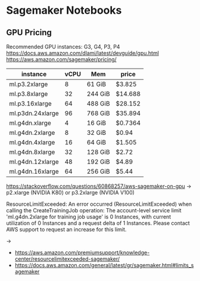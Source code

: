 # Sagemaker Notebooks

## GPU Pricing

Recommended GPU instances: G3, G4, P3, P4
https://docs.aws.amazon.com/dlami/latest/devguide/gpu.html
https://aws.amazon.com/sagemaker/pricing/

| instance | vCPU | Mem | price |
|-----------------|----|-------|-------|
| ml.p3.2xlarge |	8|	61 GiB|	$3.825|
| ml.p3.8xlarge |	32|	244 GiB|	$14.688|
| ml.p3.16xlarge |	64|	488 GiB|	$28.152|
| ml.p3dn.24xlarge |	96|	768 GiB|	$35.894|
| ml.g4dn.xlarge |	4|	16 GiB|	$0.7364|
| ml.g4dn.2xlarge |	8|	32 GiB|	$0.94|
| ml.g4dn.4xlarge |	16|	64 GiB|	$1.505|
| ml.g4dn.8xlarge |	32|	128 GiB|	$2.72|
| ml.g4dn.12xlarge |	48|	192 GiB|	$4.89|
| ml.g4dn.16xlarge |	64|	256 GiB|	$5.44|

https://stackoverflow.com/questions/60868257/aws-sagemaker-on-gpu
-> p2.xlarge (NVIDIA K80) or p3.2xlarge (NVIDIA V100)

ResourceLimitExceeded: An error occurred (ResourceLimitExceeded) when calling the CreateTrainingJob operation: The account-level service limit 'ml.g4dn.2xlarge for training job usage' is 0 Instances, with current utilization of 0 Instances and a request delta of 1 Instances. Please contact AWS support to request an increase for this limit.

->
* https://aws.amazon.com/premiumsupport/knowledge-center/resourcelimitexceeded-sagemaker/
* https://docs.aws.amazon.com/general/latest/gr/sagemaker.html#limits_sagemaker